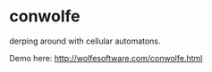 conwolfe
========

derping around with cellular automatons.

Demo here: http://wolfesoftware.com/conwolfe.html
